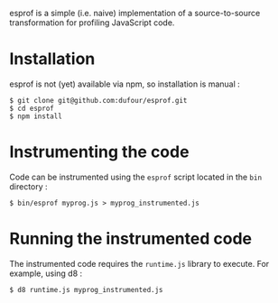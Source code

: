 esprof is a simple (i.e. naive) implementation of a source-to-source transformation for profiling JavaScript code.

# Installation

esprof is not (yet) available via npm, so installation is manual :

    $ git clone git@github.com:dufour/esprof.git
    $ cd esprof
    $ npm install

# Instrumenting the code

Code can be instrumented using the `esprof` script located in the `bin` directory :

    $ bin/esprof myprog.js > myprog_instrumented.js

# Running the instrumented code

The instrumented code requires the `runtime.js` library to execute. For example, using d8 :

    $ d8 runtime.js myprog_instrumented.js

